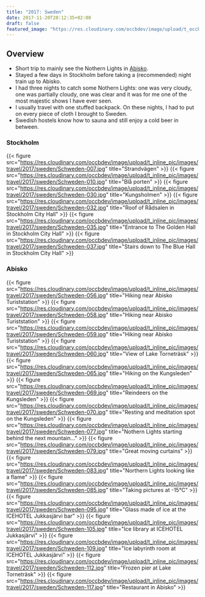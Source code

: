 ```yaml
---
title: "2017: Sweden"
date: 2017-11-20T20:12:35+02:00
draft: false
featured_image: "https://res.cloudinary.com/occbdev/image/upload/t_occbdev_gallery_teaser/images/travel/2017/sweden/Schweden-079.jpg"
---
```


## Overview

* Short trip to mainly see the Nothern Lights in [Abisko](#abisko).
* Stayed a few days in Stockholm before taking a (recommended) night train up to Abisko.
* I had three nights to catch some Nothern Lights: one was very cloudy, one was partially cloudy, one was clear and it was for me one of the most majestic shows I have ever seen.
* I usually travel with one stuffed backpack. On these nights, I had to put on every piece of cloth I brought to Sweden.
* Swedish hostels know how to sauna and still enjoy a cold beer in between.

### Stockholm

{{< figure src="https://res.cloudinary.com/occbdev/image/upload/t_inline_pic/images/travel/2017/sweden/Schweden-007.jpg" title="Strandvägen" >}}
{{< figure src="https://res.cloudinary.com/occbdev/image/upload/t_inline_pic/images/travel/2017/sweden/Schweden-010.jpg" title="Blå porten" >}}
{{< figure src="https://res.cloudinary.com/occbdev/image/upload/t_inline_pic/images/travel/2017/sweden/Schweden-030.jpg" title="Kungsholmen" >}}
{{< figure src="https://res.cloudinary.com/occbdev/image/upload/t_inline_pic/images/travel/2017/sweden/Schweden-032.jpg" title="Roof of Rådsalen in Stockholm City Hall" >}}
{{< figure src="https://res.cloudinary.com/occbdev/image/upload/t_inline_pic/images/travel/2017/sweden/Schweden-035.jpg" title="Entrance to The Golden Hall in Stockholm City Hall" >}}
{{< figure src="https://res.cloudinary.com/occbdev/image/upload/t_inline_pic/images/travel/2017/sweden/Schweden-037.jpg" title="Stairs down to The Blue Hall in Stockholm City Hall" >}}

### Abisko <a name="abisko"></a>

{{< figure src="https://res.cloudinary.com/occbdev/image/upload/t_inline_pic/images/travel/2017/sweden/Schweden-056.jpg" title="Hiking near Abisko Turiststation" >}}
{{< figure src="https://res.cloudinary.com/occbdev/image/upload/t_inline_pic/images/travel/2017/sweden/Schweden-058.jpg" title="Hiking near Abisko Turiststation" >}}
{{< figure src="https://res.cloudinary.com/occbdev/image/upload/t_inline_pic/images/travel/2017/sweden/Schweden-059.jpg" title="Hiking near Abisko Turiststation" >}}
{{< figure src="https://res.cloudinary.com/occbdev/image/upload/t_inline_pic/images/travel/2017/sweden/Schweden-060.jpg" title="View of Lake Torneträsk" >}}
{{< figure src="https://res.cloudinary.com/occbdev/image/upload/t_inline_pic/images/travel/2017/sweden/Schweden-065.jpg" title="Hiking on the Kungsleden" >}}
{{< figure src="https://res.cloudinary.com/occbdev/image/upload/t_inline_pic/images/travel/2017/sweden/Schweden-069.jpg" title="Reindeers on the Kungsleden" >}}
{{< figure src="https://res.cloudinary.com/occbdev/image/upload/t_inline_pic/images/travel/2017/sweden/Schweden-070.jpg" title="Resting and meditation spot on the Kungsleden" >}}
{{< figure src="https://res.cloudinary.com/occbdev/image/upload/t_inline_pic/images/travel/2017/sweden/Schweden-077.jpg" title="Nothern Lights starting behind the next mountain..." >}}
{{< figure src="https://res.cloudinary.com/occbdev/image/upload/t_inline_pic/images/travel/2017/sweden/Schweden-079.jpg" title="Great moving curtains" >}}
{{< figure src="https://res.cloudinary.com/occbdev/image/upload/t_inline_pic/images/travel/2017/sweden/Schweden-083.jpg" title="Northern Lights looking like a flame" >}}
{{< figure src="https://res.cloudinary.com/occbdev/image/upload/t_inline_pic/images/travel/2017/sweden/Schweden-085.jpg" title="Taking pictures at -15°C" >}}
{{< figure src="https://res.cloudinary.com/occbdev/image/upload/t_inline_pic/images/travel/2017/sweden/Schweden-095.jpg" title="Glass made of ice at the ICEHOTEL Jukkasjärvi bar" >}}
{{< figure src="https://res.cloudinary.com/occbdev/image/upload/t_inline_pic/images/travel/2017/sweden/Schweden-105.jpg" title="Ice library at ICEHOTEL Jukkasjärvi" >}}
{{< figure src="https://res.cloudinary.com/occbdev/image/upload/t_inline_pic/images/travel/2017/sweden/Schweden-109.jpg" title="Ice labyrinth room at ICEHOTEL Jukkasjärvi" >}}
{{< figure src="https://res.cloudinary.com/occbdev/image/upload/t_inline_pic/images/travel/2017/sweden/Schweden-112.jpg" title="Frozen pier at Lake Torneträsk" >}}
{{< figure src="https://res.cloudinary.com/occbdev/image/upload/t_inline_pic/images/travel/2017/sweden/Schweden-117.jpg" title="Restaurant in Abisko" >}}